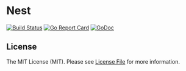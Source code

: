 # Nest

[![Build Status](https://img.shields.io/travis/goph/nest.svg?style=flat-square)](https://travis-ci.org/goph/nest)
[![Go Report Card](https://goreportcard.com/badge/github.com/goph/nest?style=flat-square)](https://goreportcard.com/report/github.com/goph/nest)
[![GoDoc](http://img.shields.io/badge/godoc-reference-5272B4.svg?style=flat-square)](https://godoc.org/github.com/goph/nest)

## License

The MIT License (MIT). Please see [License File](LICENSE) for more information.
